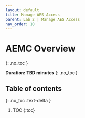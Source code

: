 ```yaml
---
layout: default
title: Manage AES Access
parent: Lab 2 | Manage AES Access
nav_order: 10
---
```


# AEMC Overview
{: .no_toc }

**Duration: TBD minutes**
{: .no_toc }

## Table of contents
{: .no_toc .text-delta }

1. TOC
{:toc}